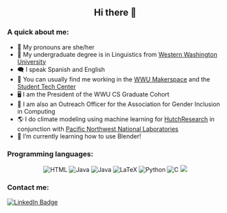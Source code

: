 ## <div align="center"> Hi there 👋 </div>

<!--
My name is Sarah, and I am currently a master's student at [Western Washington University](https://wwu.edu "Westerns Website"), studying [Computer Science](https://cs.wwu.edu "Westerns CS Department Site"). I am also a research assistant at [HutchResearch](https://fw.cs.wwu.edu/~hutchib2/hutchresearch.html "HutchResearch Site"). 
-->

### A quick about me:
- 🌺 My pronouns are she/her
- 📜 My undergraduate degree is in Linguistics from [Western Washington University](https://wwu.edu "Westerns Website")
- 🗨️ I speak Spanish and English
- 💼 You can usually find me working in the [WWU Makerspace](https://engineeringdesign.wwu.edu/makerspace "Makerspace Website") and the [Student Tech Center](https://stc.wwu.edu/ "Student Tech Center Site")
- 🖥️ I am the President of the WWU CS Graduate Cohort
- 🌈 I am also an Outreach Officer for the Association for Gender Inclusion in Computing
- 🌎 I do climate modeling using machine learning for [HutchResearch](https://fw.cs.wwu.edu/~hutchib2/hutchresearch.html "HutchResearch Site") in conjunction with [Pacific Northwest National Laboratories](https://pnnl.gov "PNNL Site")
- 🌱 I’m currently learning how to use Blender!

### Programming languages:
<div align="center">
  <img src="https://img.shields.io/badge/html5-%23E34F26.svg?style=for-the-badge&logo=html5&logoColor=white" alt="HTML"/> <img src="https://img.shields.io/badge/java-%23ED8B00.svg?style=for-the-badge&logo=java&logoColor=white" alt="Java"/> <img src="https://img.shields.io/badge/c%23-%23239120.svg?style=for-the-badge&logo=c-sharp&logoColor=white" alt="Java"/> <img src="https://img.shields.io/badge/latex-%23008080.svg?style=for-the-badge&logo=latex&logoColor=white" alt="LaTeX"/> <img src="https://img.shields.io/badge/python-3670A0?style=for-the-badge&logo=python&logoColor=ffdd54" alt="Python"/> <img src="https://img.shields.io/badge/c-%2300599C.svg?style=for-the-badge&logo=c&logoColor=white)" alt="C"/> <img src="https://img.shields.io/badge/markdown-%23000000.svg?style=for-the-badge&logo=markdown&logoColor=white alt="Markdown"/>
</div>

### Contact me:
<div id="contact">
  <a href="https://www.linkedin.com/in/sarah-coffland">
    <img src="https://img.shields.io/badge/LinkedIn-blue?style=for-the-badge&logo=linkedin&logoColor=white" alt="LinkedIn Badge"/>
  </a>
</div>


<!--
**SarahCoffland/SarahCoffland** is a ✨ _special_ ✨ repository because its `README.md` (this file) appears on your GitHub profile.

Here are some ideas to get you started:

- 🔭 I’m currently working on climate research with HutchResearch
- 🌱 I’m currently learning ...
- 👯 I’m looking to collaborate on ...
- 🤔 I’m looking for help with ...
- 💬 Ask me about ...
- 📫 How to reach me: ...
- 😄 Pronouns: ...
- ⚡ Fun fact: ...
-->

<!--
[![Anurag's GitHub stats](https://github-readme-stats.vercel.app/api?username=SarahCoffland)](https://github.com/anuraghazra/github-readme-stats)


[![Top Langs](https://github-readme-stats.vercel.app/api/top-langs/?username=SarahCoffland)](https://github.com/anuraghazra/SarahCoffland)
-->
